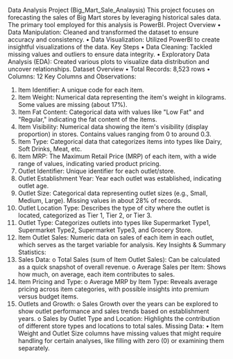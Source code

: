 Data Analysis Project (Big_Mart_Sale_Analaysis)
This project focuses on forecasting the sales of Big Mart stores by leveraging historical sales data. The primary tool employed for this analysis is PowerBI.
Project Overview
•	Data Manipulation: 
Cleaned and transformed the dataset to ensure accuracy and consistency.
•	Data Visualization: 
Utilized PowerBI to create insightful visualizations of the data.
Key Steps
•	Data Cleaning: 
Tackled missing values and outliers to ensure data integrity.
•	Exploratory Data Analysis (EDA): 
Created various plots to visualize data distribution and uncover relationships.
Dataset Overview
•	Total Records: 8,523 rows
•	Columns: 12
Key Columns and Observations:
1.	Item Identifier: A unique code for each item.
2.	Item Weight: Numerical data representing the item's weight in kilograms. Some values are missing (about 17%).
3.	Item Fat Content: Categorical data with values like "Low Fat" and "Regular," indicating the fat content of the items.
4.	Item Visibility: Numerical data showing the item's visibility (display proportion) in stores. Contains values ranging from 0 to around 0.3.
5.	Item Type: Categorical data that categorizes items into types like Dairy, Soft Drinks, Meat, etc.
6.	Item MRP: The Maximum Retail Price (MRP) of each item, with a wide range of values, indicating varied product pricing.
7.	Outlet Identifier: Unique identifier for each outlet/store.
8.	Outlet Establishment Year: Year each outlet was established, indicating outlet age.
9.	Outlet Size: Categorical data representing outlet sizes (e.g., Small, Medium, Large). Missing values in about 28% of records.
10.	Outlet Location Type: Describes the type of city where the outlet is located, categorized as Tier 1, Tier 2, or Tier 3.
11.	Outlet Type: Categorizes outlets into types like Supermarket Type1, Supermarket Type2, Supermarket Type3, and Grocery Store.
12.	Item Outlet Sales: Numeric data on sales of each item in each outlet, which serves as the target variable for analysis.
Key Insights & Summary Statistics:
1.	Sales Data:
o	Total Sales (sum of Item Outlet Sales): Can be calculated as a quick snapshot of overall revenue.
o	Average Sales per Item: Shows how much, on average, each item contributes to sales.
2.	Item Pricing and Type:
o	Average MRP by Item Type: Reveals average pricing across item categories, with possible insights into premium versus budget items.
3.	Outlets and Growth:
o	Sales Growth over the years can be explored to show outlet performance and sales trends based on establishment years.
o	Sales by Outlet Type and Location: Highlights the contribution of different store types and locations to total sales.
Missing Data:
•	Item Weight and Outlet Size columns have missing values that might require handling for certain analyses, like filling with zero (0)  or examining them separately.

